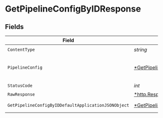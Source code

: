 # GetPipelineConfigByIDResponse


## Fields

| Field                                                                                                                  | Type                                                                                                                   | Required                                                                                                               | Description                                                                                                            |
| ---------------------------------------------------------------------------------------------------------------------- | ---------------------------------------------------------------------------------------------------------------------- | ---------------------------------------------------------------------------------------------------------------------- | ---------------------------------------------------------------------------------------------------------------------- |
| `ContentType`                                                                                                          | *string*                                                                                                               | :heavy_check_mark:                                                                                                     | N/A                                                                                                                    |
| `PipelineConfig`                                                                                                       | [*GetPipelineConfigByIDPipelineConfig](../../models/operations/getpipelineconfigbyidpipelineconfig.md)                 | :heavy_minus_sign:                                                                                                     | The configuration strings for the pipeline.                                                                            |
| `StatusCode`                                                                                                           | *int*                                                                                                                  | :heavy_check_mark:                                                                                                     | N/A                                                                                                                    |
| `RawResponse`                                                                                                          | [*http.Response](https://pkg.go.dev/net/http#Response)                                                                 | :heavy_minus_sign:                                                                                                     | N/A                                                                                                                    |
| `GetPipelineConfigByIDDefaultApplicationJSONObject`                                                                    | [*GetPipelineConfigByIDDefaultApplicationJSON](../../models/operations/getpipelineconfigbyiddefaultapplicationjson.md) | :heavy_minus_sign:                                                                                                     | Error response.                                                                                                        |
